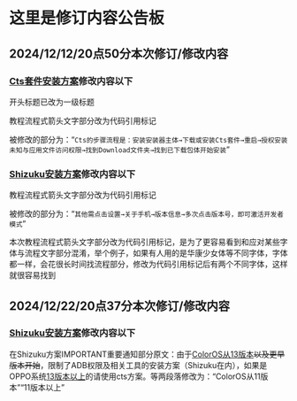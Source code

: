 # 这里是修订内容公告板

## 2024/12/12/20点50分本次修订/修改内容

### [Cts套件安装方案](cha3.md)修改内容以下

开头标题已改为一级标题

教程流程式箭头文字部分改为代码引用标记

被修改的部分为：“```Cts的步骤流程是：安装安装器主体→下载或安装Cts套件→重启→授权安装未知与应用文件访问权限→找到Download文件夹→找到已下载包体开始安装```”



### [Shizuku安装方案](cha4.md)修改内容以下

教程流程式箭头文字部分改为代码引用标记

被修改的部分为：“```其他需点击设置→关于手机→版本信息→多次点击版本号，即可激活开发者模式```”

本次教程流程式箭头文字部分改为代码引用标记，是为了更容易看到和应对某些字体与流程文字部分混淆，举个例子，如果有人用的是华康少女体等不同字体，字体都一样，会花很长时间找流程部分，修改为代码引用标记后有两个不同字体，这样就很容易找到

## 2024/12/22/20点37分本次修订/修改内容

### [Shizuku安装方案](cha4.md)修改内容以下

在Shizuku方案IMPORTANT重要通知部分原文：由于<ins>ColorOS从13版本</ins>~~以及更早版本开始~~，限制了ADB权限及相关工具的安装方案（Shizuku在内），如果是OPPO系统<ins>13版本以上</ins>的请使用cts方案。等两段落修改为：“ColorOS从11版本”“11版本以上”